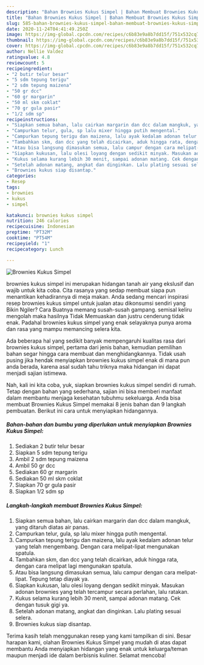 ```yaml
---
description: "Bahan Brownies Kukus Simpel | Bahan Membuat Brownies Kukus Simpel Yang Paling Enak"
title: "Bahan Brownies Kukus Simpel | Bahan Membuat Brownies Kukus Simpel Yang Paling Enak"
slug: 585-bahan-brownies-kukus-simpel-bahan-membuat-brownies-kukus-simpel-yang-paling-enak
date: 2020-11-24T04:41:49.250Z
image: https://img-global.cpcdn.com/recipes/c6b83e9a8b7dd15f/751x532cq70/brownies-kukus-simpel-foto-resep-utama.jpg
thumbnail: https://img-global.cpcdn.com/recipes/c6b83e9a8b7dd15f/751x532cq70/brownies-kukus-simpel-foto-resep-utama.jpg
cover: https://img-global.cpcdn.com/recipes/c6b83e9a8b7dd15f/751x532cq70/brownies-kukus-simpel-foto-resep-utama.jpg
author: Nellie Valdez
ratingvalue: 4.8
reviewcount: 5
recipeingredient:
- "2 butir telur besar"
- "5 sdm tepung terigu"
- "2 sdm tepung maizena"
- "50 gr dcc"
- "60 gr margarin"
- "50 ml skm coklat"
- "70 gr gula pasir"
- "1/2 sdm sp"
recipeinstructions:
- "Siapkan semua bahan, lalu cairkan margarin dan dcc dalam mangkuk, yang ditaruh diatas air panas."
- "Campurkan telur, gula, sp lalu mixer hingga putih mengental."
- "Campurkan tepung terigu dan maizena, lalu ayak kedalam adonan telur yang telah mengembang. Dengan cara melipat-lipat mengunakan spatula."
- "Tambahkan skm, dan dcc yang telah dicairkan, aduk hingga rata, dengan cara melipat lagi mengunakan spatula."
- "Atau bisa langsung dimasukan semua, lalu campur dengan cara melipat-lipat. Tepung tetap diayak ya."
- "Siapkan kukusan, lalu olesi loyang dengan sedikit minyak. Masukan adonan brownies yang telah tercampur secara perlahan, lalu ratakan."
- "Kukus selama kurang lebih 30 menit, sampai adonan matang. Cek dengan tusuk gigi ya."
- "Setelah adonan matang, angkat dan dinginkan. Lalu plating sesuai selera."
- "Brownies kukus siap disantap."
categories:
- Resep
tags:
- brownies
- kukus
- simpel

katakunci: brownies kukus simpel 
nutrition: 246 calories
recipecuisine: Indonesian
preptime: "PT32M"
cooktime: "PT54M"
recipeyield: "1"
recipecategory: Lunch

---
```



![Brownies Kukus Simpel](https://img-global.cpcdn.com/recipes/c6b83e9a8b7dd15f/751x532cq70/brownies-kukus-simpel-foto-resep-utama.jpg)


brownies kukus simpel ini merupakan hidangan tanah air yang ekslusif dan wajib untuk kita coba. Cita rasanya yang sedap membuat siapa pun menantikan kehadirannya di meja makan.
Anda sedang mencari inspirasi resep brownies kukus simpel untuk jualan atau dikonsumsi sendiri yang Bikin Ngiler? Cara Buatnya memang susah-susah gampang. semisal keliru mengolah maka hasilnya Tidak Memuaskan dan justru cenderung tidak enak. Padahal brownies kukus simpel yang enak selayaknya punya aroma dan rasa yang mampu memancing selera kita.



Ada beberapa hal yang sedikit banyak mempengaruhi kualitas rasa dari brownies kukus simpel, pertama dari jenis bahan, kemudian pemilihan bahan segar hingga cara membuat dan menghidangkannya. Tidak usah pusing jika hendak menyiapkan brownies kukus simpel enak di mana pun anda berada, karena asal sudah tahu triknya maka hidangan ini dapat menjadi sajian istimewa.


Nah, kali ini kita coba, yuk, siapkan brownies kukus simpel sendiri di rumah. Tetap dengan bahan yang sederhana, sajian ini bisa memberi manfaat dalam membantu menjaga kesehatan tubuhmu sekeluarga. Anda bisa membuat Brownies Kukus Simpel memakai 8 jenis bahan dan 9 langkah pembuatan. Berikut ini cara untuk menyiapkan hidangannya.

<!--inarticleads1-->

##### Bahan-bahan dan bumbu yang diperlukan untuk menyiapkan Brownies Kukus Simpel:

1. Sediakan 2 butir telur besar
1. Siapkan 5 sdm tepung terigu
1. Ambil 2 sdm tepung maizena
1. Ambil 50 gr dcc
1. Sediakan 60 gr margarin
1. Sediakan 50 ml skm coklat
1. Siapkan 70 gr gula pasir
1. Siapkan 1/2 sdm sp




<!--inarticleads2-->

##### Langkah-langkah membuat Brownies Kukus Simpel:

1. Siapkan semua bahan, lalu cairkan margarin dan dcc dalam mangkuk, yang ditaruh diatas air panas.
1. Campurkan telur, gula, sp lalu mixer hingga putih mengental.
1. Campurkan tepung terigu dan maizena, lalu ayak kedalam adonan telur yang telah mengembang. Dengan cara melipat-lipat mengunakan spatula.
1. Tambahkan skm, dan dcc yang telah dicairkan, aduk hingga rata, dengan cara melipat lagi mengunakan spatula.
1. Atau bisa langsung dimasukan semua, lalu campur dengan cara melipat-lipat. Tepung tetap diayak ya.
1. Siapkan kukusan, lalu olesi loyang dengan sedikit minyak. Masukan adonan brownies yang telah tercampur secara perlahan, lalu ratakan.
1. Kukus selama kurang lebih 30 menit, sampai adonan matang. Cek dengan tusuk gigi ya.
1. Setelah adonan matang, angkat dan dinginkan. Lalu plating sesuai selera.
1. Brownies kukus siap disantap.




Terima kasih telah menggunakan resep yang kami tampilkan di sini. Besar harapan kami, olahan Brownies Kukus Simpel yang mudah di atas dapat membantu Anda menyiapkan hidangan yang enak untuk keluarga/teman maupun menjadi ide dalam berbisnis kuliner. Selamat mencoba!
